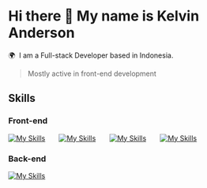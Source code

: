 Hi there 👋 My name is Kelvin Anderson
========================================================================================================================================

🌍  I am a Full-stack Developer based in Indonesia.
> Mostly active in front-end development

## Skills
### Front-end
[![My Skills](https://skillicons.dev/icons?i=html,css)](https://skillicons.dev) &nbsp;&nbsp;&nbsp;&nbsp;&nbsp; 
[![My Skills](https://skillicons.dev/icons?i=js,ts)](https://skillicons.dev) &nbsp;&nbsp;&nbsp;&nbsp;&nbsp; 
[![My Skills](https://skillicons.dev/icons?i=tailwind,figma)](https://skillicons.dev) &nbsp;&nbsp;&nbsp;&nbsp;&nbsp;
[![My Skills](https://skillicons.dev/icons?i=flutter,dart)](https://skillicons.dev) &nbsp;&nbsp;&nbsp;&nbsp;&nbsp;

### Back-end
[![My Skills](https://skillicons.dev/icons?i=go,python)](https://skillicons.dev)

